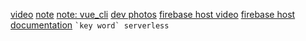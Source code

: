 [video](https://www.youtube.com/watch?v=T2JsTE0Hq58)
[note](https://quip.com/N3iKAEDJEVmD)
[note: vue_cli](https://paper.dropbox.com/doc/Vue-Cli-pbpJGPUyjZy5xuoSFffId)
[dev photos](https://picsum.photos/)
[firebase host video](https://www.youtube.com/watch?v=puikU47XqvE)
[firebase host documentation](https://firebase.google.com/docs/hosting/quickstart?authuser=0)
``
`key word` serverless
``
